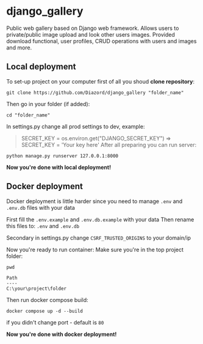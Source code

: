 # django_gallery
Public web gallery based on Django web framework. Allows users to private/public image upload and look other users images. Provided download functional, user profiles, CRUD operations with users and images and more.

## Local deployment
To set-up project on your computer first of all you shoud **clone repository**:
```
git clone https://github.com/Diazord/django_gallery "folder_name"
```
Then go in your folder (if added):
```
cd "folder_name"
```
In settings.py change all prod settings to dev, example:
> SECRET_KEY = os.environ.get("DJANGO_SECRET_KEY") => SECRET_KEY = 'Your key here'
After all preparing you can run server:
```
python manage.py runserver 127.0.0.1:8000
```
**Now you're done with local deployment!**

## Docker deployment

Docker deployment is little harder since you need to manage `.env` and `.env.db` files with your data

First fill the `.env.example` and `.env.db.example` with your data
Then rename this files to: `.env` and `.env.db`

Secondary in settings.py change `CSRF_TRUSTED_ORIGINS` to your domain/ip

Now you're ready to run container:
Make sure you're in the top project folder:
```
pwd

Path
----
C:\your\project\folder
```
Then run docker compose build:
```
docker compose up -d --build
```
if you didn't change port - default is `80`

**Now you're done with docker deployment!**
